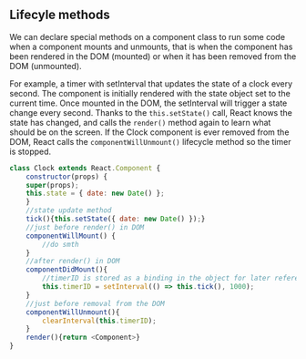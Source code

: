## Lifecyle methods
We can declare special methods on a component class to run some code when a component mounts and unmounts, that is when the component has been rendered in the DOM (mounted) or when it has been removed from the DOM (unmounted).

For example, a timer with setInterval that updates the state of a clock every second. The component is initially rendered with the state object set to the current time. Once mounted in the DOM, the setInterval will trigger a state change every second. Thanks to the `this.setState()` call, React knows the state has changed, and calls the `render()` method again to learn what should be on the screen. If the Clock component is ever removed from the DOM, React calls the `componentWillUnmount()` lifecycle method so the timer is stopped.

```js
class Clock extends React.Component {
	constructor(props) {
	super(props);
	this.state = { date: new Date() };
	}
	//state update method
  	tick(){this.setState({ date: new Date() });}
	//just before render() in DOM
	componentWillMount() {
		//do smth
	} 
	//after render() in DOM
	componentDidMount(){
		//timerID is stored as a binding in the object for later reference
		this.timerID = setInterval(() => this.tick(), 1000);
	}
	//just before removal from the DOM
	componentWillUnmount(){
		clearInterval(this.timerID);
	}
  	render(){return <Component>}
}
```